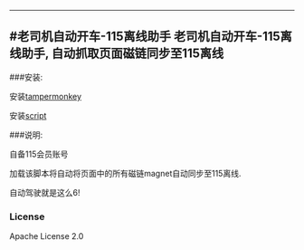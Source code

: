 ---
#老司机自动开车-115离线助手
老司机自动开车-115离线助手, 自动抓取页面磁链同步至115离线
-------------



###安装: 

安装[tampermonkey](https://chrome.google.com/webstore/detail/tampermonkey/dhdgffkkebhmkfjojejmpbldmpobfkfo?hl=zh-CN)

安装[script](https://greasyfork.org/zh-CN/scripts/21537)

###说明:

自备115会员账号

加载该脚本将自动将页面中的所有磁链magnet自动同步至115离线.

自动驾驶就是这么6!

### License
Apache License 2.0

